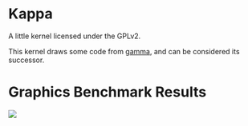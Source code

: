 # Kappa

A little kernel licensed under the GPLv2.

This kernel draws some code from [gamma](https://github.com/theunamedguy/gamma), and can be considered its successor.

# Graphics Benchmark Results

<img src="docs/ss1.ppm">
